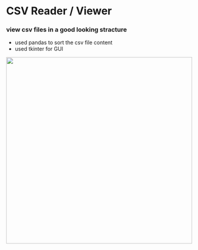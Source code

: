 # CSV Reader / Viewer

 ### view csv files in a good looking stracture

* used pandas to sort the csv file content
* used tkinter for GUI

<img src="https://github.com/astroxiii/csv-view/blob/master/static/showcase.png" width="500"/>
